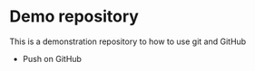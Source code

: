 # Demo repository

This is a demonstration repository to how to use git and GitHub

- Push on GitHub
